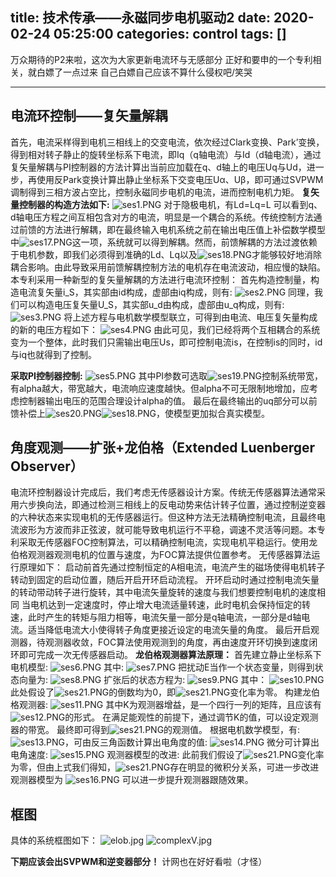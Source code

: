 title: 技术传承——永磁同步电机驱动2
date: 2020-02-24 05:25:00
categories: control
tags: []
---
万众期待的P2来啦，这次为大家更新电流环与无感部分
正好和要申的一个专利相关，就白嫖了一点过来
自己白嫖自己应该不算什么侵权吧/笑哭

----------
## 电流环控制——复矢量解耦 ##
首先，电流采样得到电机三相线上的交变电流，依次经过Clark变换、Park’变换，得到相对转子静止的旋转坐标系下电流，即Iq（q轴电流）与Id（d轴电流），通过复矢量解耦与PI控制器的方法计算出当前应加载在q、d轴上的电压Uq与Ud，进一步，再使用反Park变换计算出静止坐标系下交变电压Uα、Uβ，即可通过SVPWM调制得到三相方波占空比，控制永磁同步电机的电流，进而控制电机力矩。
**复矢量控制器的构造方法如下:**
![ses1.PNG][1]
对于隐极电机，有Ld=Lq=L
可以看到q、d轴电压方程之间互相包含对方的电流，明显是一个耦合的系统。传统控制方法通过前馈的方法进行解耦，即在最终输入电机系统之前在输出电压值上补偿数学模型中![ses17.PNG][2]这一项，系统就可以得到解耦。然而，前馈解耦的方法过渡依赖于电机参数，即我们必须得到准确的Ld、Lq以及![ses18.PNG][3]才能够较好地消除耦合影响。由此导致采用前馈解耦控制方法的电机存在电流波动，相应慢的缺陷。
本专利采用一种新型的复矢量解耦的方法进行电流环控制：
首先构造控制量，构造电流复矢量i_S，其实部由id构成，虚部由iq构成，则有:
![ses2.PNG][4]
同理，我们可以构造电压复矢量U_S，其实部u_d由构成，虚部由u_q构成，则有:
![ses3.PNG][5]
将上述方程与电机数学模型联立，可得到由电流、电压复矢量构成的新的电压方程如下：
![ses4.PNG][6]
由此可见，我们已经将两个互相耦合的系统变为一个整体，此时我们只需输出电压Us，即可控制电流is，在控制is的同时，id与iq也就得到了控制。

**采取PI控制器控制:**
![ses5.PNG][7]
其中PI参数可选取![ses19.PNG][8]控制系统带宽，有alpha越大，带宽越大，电流响应速度越快。但alpha不可无限制地增加，应考虑控制器输出电压的范围合理设计alpha的值。
最后在最终输出的uq部分可以前馈补偿上![ses20.PNG][9]![ses18.PNG][10]，使模型更加拟合真实模型。

## 角度观测——扩张+龙伯格（Extended Luenberger Observer） ##
电流环控制器设计完成后，我们考虑无传感器设计方案。传统无传感器算法通常采用六步换向法，即通过检测三相线上的反电动势来估计转子位置，通过控制逆变器的六种状态来实现电机的无传感器运行。但这种方法无法精确控制电流，且最终电流波形为方波而非正弦波，就可能导致电机运行不平稳，调速不灵活等问题。本专利采取无传感器FOC控制算法，可以精确控制电流，实现电机平稳运行。使用龙伯格观测器观测电机的位置与速度，为FOC算法提供位置参考。
无传感器算法运行原理如下：
启动前首先通过控制恒定的A相电流，电流产生的磁场使得电机转子转动到固定的启动位置，随后开启开环启动流程。
开环启动时通过控制电流矢量的转动带动转子进行旋转，其中电流矢量旋转的速度与我们想要控制电机的速度相同
当电机达到一定速度时，停止增大电流适量转速，此时电机会保持恒定的转速，此时产生的转矩与阻力相等，电流矢量一部分是q轴电流，一部分是d轴电流。适当降低电流大小使得转子角度更接近设定的电流矢量的角度。
最后开启观测器，待观测器收敛，FOC算法使用观测到的角度，再由速度开环切换到速度闭环即可完成一次无传感器启动。
**龙伯格观测器算法原理：**
首先建立静止坐标系下电机模型:
![ses6.PNG][11]
其中:
![ses7.PNG][12]
把扰动E当作一个状态变量，则得到状态向量为:
![ses8.PNG][13]
扩张后的状态方程为:
![ses9.PNG][14]
其中：
![ses10.PNG][15]
此处假设了![ses21.PNG][16]的倒数均为0，即![ses21.PNG][16]变化率为零。
构建龙伯格观测器:
![ses11.PNG][17]
其中K为观测器增益，是一个四行一列的矩阵，且应该有![ses12.PNG][18]的形式。
在满足能观性的前提下，通过调节K的值，可以设定观测器的带宽。
最终即可得到![ses21.PNG][16]的观测值。
根据电机数学模型，有:![ses13.PNG][19]，可由反三角函数计算出电角度的值:
![ses14.PNG][20]
微分可计算出电角速度:
![ses15.PNG][21]
观测器模型的改进:
此前我们假设了![ses21.PNG][16]变化率为零，但由上式我们得知，![ses21.PNG][16]存在明显的微积分关系，可进一步改进观测器模型为
![ses16.PNG][22]
可以进一步提升观测器跟随效果。

## 框图 ##
具体的系统框图如下：
![elob.jpg][23]
![complexV.jpg][24]


**下期应该会出SVPWM和逆变器部分！**
计网也在好好看啦（才怪）

  [1]: /old_images/2020/02/701335943.png
  [2]: /old_images/2020/02/2322548764.png
  [3]: /old_images/2020/02/17198532.png
  [4]: /old_images/2020/02/3215796440.png
  [5]: /old_images/2020/02/3576370167.png
  [6]: /old_images/2020/02/1328380167.png
  [7]: /old_images/2020/02/1502540671.png
  [8]: /old_images/2020/02/1919880935.png
  [9]: /old_images/2020/02/3577136343.png
  [10]: /old_images/2020/02/17198532.png
  [11]: /old_images/2020/02/462653967.png
  [12]: /old_images/2020/02/3108166881.png
  [13]: /old_images/2020/02/1004013066.png
  [14]: /old_images/2020/02/2865477902.png
  [15]: /old_images/2020/02/1782312365.png
  [16]: /old_images/2020/02/3694597941.png
  [17]: /old_images/2020/02/3056175988.png
  [18]: /old_images/2020/02/1298152153.png
  [19]: /old_images/2020/02/2677382250.png
  [20]: /old_images/2020/02/1013716568.png
  [21]: /old_images/2020/02/2670368623.png
  [22]: /old_images/2020/02/698813314.png
  [23]: /old_images/2020/02/2260242333.jpg
  [24]: /old_images/2020/02/915343109.jpg
